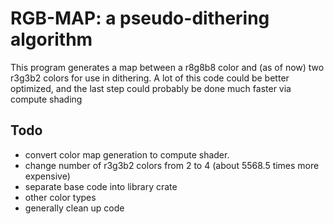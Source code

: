 # RGB-MAP: a pseudo-dithering algorithm

This program generates a map between a r8g8b8 color and (as of now) two r3g3b2 colors for use in dithering.
A lot of this code could be better optimized, and the last step could probably be done much faster via compute shading

## Todo

* convert color map generation to compute shader.
* change number of r3g3b2 colors from 2 to 4 (about 5568.5 times more expensive)
* separate base code into library crate
* other color types
* generally clean up code
